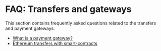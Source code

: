 # FAQ: Transfers and gateways

This section contains frequently asked questions related to the transfers and payment gateways.

* [What is a payment gateway?](frequently-asked-questions-faq/transfers-and-gateways/payment-gateway.md)
* [Ethereum transfers with smart-contracts](frequently-asked-questions-faq/transfers-and-gateways/ethereum-smartcontract-transfers.md)
